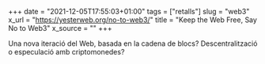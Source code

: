 +++
date = "2021-12-05T17:55:03+01:00"
tags = ["retalls"]
slug = "web3"
x_url = "https://yesterweb.org/no-to-web3/"
title = "Keep the Web Free, Say No to Web3"
x_source = ""
+++


Una nova iteració del Web, basada en la cadena de blocs? Descentralització o especulació amb criptomonedes?
